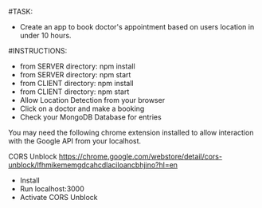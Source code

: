 #TASK:
  -  Create an app to book doctor's appointment based on users location in under 10 hours.


#INSTRUCTIONS:
 
  -  from SERVER directory: npm install 
  -  from SERVER directory: npm start
  -  from CLIENT directory: npm install
  -  from CLIENT directory: npm start 
  -  Allow Location Detection from your browser
  -  Click on a doctor and make a booking
  -  Check your MongoDB Database for entries


You may need the following chrome extension installed to allow interaction with the Google API from your localhost.

CORS Unblock
https://chrome.google.com/webstore/detail/cors-unblock/lfhmikememgdcahcdlaciloancbhjino?hl=en

- Install
- Run localhost:3000
- Activate CORS Unblock
